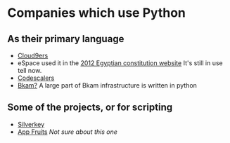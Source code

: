 # Companies which use Python

## As their primary language
- [Cloud9ers](http://www.cloud9ers.com/)
- eSpace used it in the [2012 Egyptian constitution website](https://github.com/espace/sharek) It's still in use tell now.
- [Codescalers](http://www.codescalers.com)
- [Bkam?](http://www.bkam.com) A large part of Bkam infrastructure is written in python

## Some of the projects, or for scripting
- [Silverkey](http://www.silverkeytech.com/)
- [App Fruits](http://www.appfruits.me/) _Not sure about this one_
